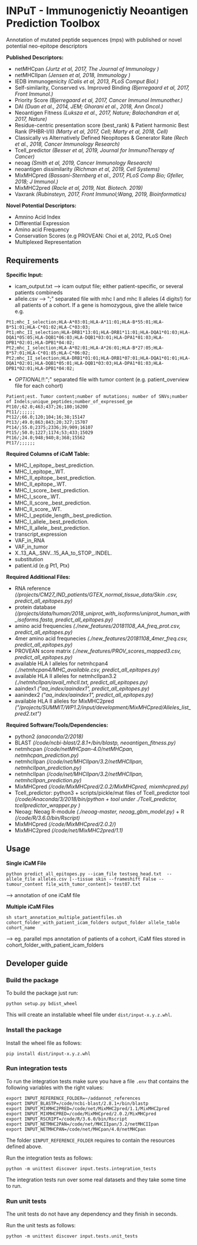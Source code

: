 # **INPuT - Immunogenictiy Neoantigen Prediction Toolbox**


Annotation of mutated peptide sequences (mps) with published or novel potential neo-epitope descriptors

**Published Descriptors:**
- netMHCpan *(Jurtz et al, 2017, The Journal of Immunology )*  
- netMHCIIpan *(Jensen et al, 2018, Immunology )*  
- IEDB immunogenicity *(Calis et al, 2013, PLoS Comput Biol.)*  
- Self-similarity, Conserved vs. Improved Binding  *(Bjerregaard et al, 2017, Front Immunol.)*  
- Priority Score *(Bjerregaard et al, 2017, Cancer Immunol Immunother.)*  
- DAI *(Duan et al., 2014, JEM; Ghorani et al., 2018, Ann Oncol.)*  
- Neoantigen Fitness *(Luksza et al., 2017, Nature; Balachandran et al, 2017, Nature)*  
- Residue-centric presentation score (best_rank) & Patient harmonic Best Rank (PHBR-I/II) *(Marty et al, 2017, Cell; Marty et al, 2018, Cell)*  
- Classically vs Alternatively Defined Neopitopes & Generator Rate *(Rech et al., 2018, Cancer Immunology Research)*  
- Tcell_predictor *(Besser et al, 2019, Journal for ImmunoTherapy of Cancer)*  
- neoag *(Smith et al, 2019, Cancer Immunology Research)*
- neoantigen dissimilarity *(Richman et al, 2019, Cell Systems)*
- MixMHCpred *(Bassani-Sternberg et al., 2017, PLoS Comp Bio; Gfeller, 2018; J Immunol.)*
- MixMHC2pred *(Racle et al, 2019, Nat. Biotech. 2019)*
- Vaxrank *(Rubinsteyn, 2017, Front Immunol;Wang, 2019, Bioinformatics)*


**Novel Potential Descriptors:**  
- Amnino Acid Index  
- Differential Expression  
- Amino acid Frequency  
- Conservation Scores (e.g PROVEAN: Choi et al, 2012, PLoS One)  
- Multiplexed Representation  


## **Requirements**

**Specific Input:**  
- icam_output.txt --> icam output file; either patient-specific, or several patients combineds
- allele.csv --> ";" separated file with mhc I and mhc II alleles (4 digits!) for all patients of a cohort. If a gene is homozygous, give the allele twice
  e.g.  
```
Pt1;mhc_I_selection;HLA-A*03:01;HLA-A*11:01;HLA-B*55:01;HLA-B*51:01;HLA-C*01:02;HLA-C*03:03;
Pt1;mhc_II_selection;HLA-DRB1*13:01;HLA-DRB1*11:01;HLA-DQA1*01:03;HLA-DQA1*05:05;HLA-DQB1*06:03;HLA-DQB1*03:01;HLA-DPA1*01:03;HLA-DPB1*02:01;HLA-DPB1*04:02;
Pt2;mhc_I_selection;HLA-A*02:01;HLA-A*26:01;HLA-B*27:05;HLA-B*57:01;HLA-C*01:85;HLA-C*06:02;
Pt2;mhc_II_selection;HLA-DRB1*01:01;HLA-DRB1*07:01;HLA-DQA1*01:01;HLA-DQA1*02:01;HLA-DQB1*05:01;HLA-DQB1*03:03;HLA-DPA1*01:03;HLA-DPB1*02:01;HLA-DPB1*04:02;

```  
- *OPTIONAL!!*:";" separated file with tumor content (e.g. patient_overview file for each cohort)
```
Patient;est. Tumor content;number of mutations; number of SNVs;number of Indels;unique_peptides;number_of_expressed_ge
Pt10/;62.0;463;437;26;180;16200
Pt11/;;;;;;
Pt12/;66.0;120;104;16;38;15147
Pt13/;49.0;863;843;20;327;15707
Pt14/;55.0;2375;2336;39;909;16107
Pt15/;50.0;1227;1174;53;433;15029
Pt16/;24.0;948;940;8;368;15562
Pt17/;;;;;;
```



**Required Columns of iCaM Table:**  
-   MHC_I_epitope_.best_prediction.  
- 	MHC_I_epitope_.WT.  
-   MHC_II_epitope_.best_prediction.  
- 	MHC_II_epitope_.WT.  
- 	MHC_I_score_.best_prediction.  
- 	MHC_I_score_.WT.  
- 	MHC_II_score_.best_prediction.  
- 	MHC_II_score_.WT.  
- 	MHC_I_peptide_length_.best_prediction.
- 	MHC_I_allele_.best_prediction.  
- 	MHC_II_allele_.best_prediction.  
- 	transcript_expression  
- 	VAF_in_RNA  
- 	VAF_in_tumor  
- 	X..13_AA_.SNV._._.15_AA_to_STOP_.INDEL.
-   substitution  
-   patient.id (e.g Pt1, Ptx)    

**Required Additional Files:**  
- RNA reference *(/projects/CM27_IND_patients/GTEX_normal_tissue_data/Skin .csv, predict_all_epitopes.py)*  
- protein database *(/projects/data/human/2018_uniprot_with_isoforms/uniprot_human_with_isoforms.fasta, predict_all_epitopes.py)*  
- amino acid frequencies *(./new_features/20181108_AA_freq_prot.csv, predict_all_epitopes.py)*  
- 4mer amino acid frequnecies *(./new_features/20181108_4mer_freq.csv, predict_all_epitopes.py)*  
- PROVEAN score matrix *(./new_features/PROV_scores_mapped3.csv, predict_all_epitopes.py)*  
- available HLA I alleles for netmhcpan4 *(./netmhcpan4/MHC_available.csv, predict_all_epitopes.py)*  
- available HLA II alleles for netmhcIIpan3.2 *(./netmhcIIpan/avail_mhcII.txt, predict_all_epitopes.py)*  
- aaindex1 *("aa_index/aaindex1", predict_all_epitopes.py)*  
- aanindex2 *("aa_index/aaindex1", predict_all_epitopes.py)*  
- available HLA II alleles for MixMHC2pred *("/projects/SUMMIT/WP1.2/input/development/MixMHCpred/Alleles_list_pred2.txt")*

**Required Software/Tools/Dependencies:**  
- python2 *(anaconda/2/2018)*
- BLAST *(/code/ncbi-blast/2.8.1+/bin/blastp, neoantigen_fitness.py)*  
- netmhcpan *(/code/netMHCpan-4.0/netMHCpan, netmhcpan_prediction.py)*  
- netmhcIIpan *(/code/net/MHCIIpan/3.2/netMHCIIpan, netmhcIIpan_prediction.py)*  
- netmhcIIpan *(/code/net/MHCIIpan/3.2/netMHCIIpan, netmhcIIpan_prediction.py)*  
- MixMHCpred *(/code/MixMHCpred/2.0.2/MixMHCpred, mixmhcpred.py)*
- Tcell_predictor: python3 + scripts/pickle/mat files of Tcell_predictor tool *(/code/Anaconda/3/2018/bin/python + tool under ./Tcell_predictor, tcellpredictor_wrapper.py )*  
- Neoag: Neoag R-module *(./neoag-master, neoag_gbm_model.py)* + R *(/code/R/3.6.0/bin/Rscript)*
- MixMHCpred *(/code/MixMHCpred/2.0.2/)*
- MixMHC2pred *(/code/net/MixMHC2pred/1.1)*

## **Usage**  

**Single iCaM File**  
```
python predict_all_epitopes.py --icam_file testseq_head.txt  --allele_file alleles.csv [--tissue skin --frameshift False --tumour_content file_with_tumor_content]> test07.txt
```  

--> annotation of one iCaM file

**Multiple iCaM Files**  
```
sh start_annotation_multiple_patientfiles.sh cohort_folder_with_patient_icam_folders output_folder allele_table cohort_name
```  

--> eg. parallel mps annotation of patients of a cohort, iCaM files stored in cohort_folder_with_patient_icam_folders


## Developer guide

### Build the package

To build the package just run:
```
python setup.py bdist_wheel
```

This will create an installable wheel file under `dist/input-x.y.z.whl`.

### Install the package

Install the wheel file as follows:
```
pip install dist/input-x.y.z.whl
```

### Run integration tests

To run the integration tests make sure you have a file `.env` that contains the following variables with the right values:
```
export INPUT_REFERENCE_FOLDER=~/addannot_references
export INPUT_BLASTP=/code/ncbi-blast/2.8.1+/bin/blastp
export INPUT_MIXMHC2PRED=/code/net/MixMHC2pred/1.1/MixMHC2pred
export INPUT_MIXMHCPRED=/code/MixMHCpred/2.0.2/MixMHCpred
export INPUT_RSCRIPT=/code/R/3.6.0/bin/Rscript
export INPUT_NETMHC2PAN=/code/net/MHCIIpan/3.2/netMHCIIpan
export INPUT_NETMHCPAN=/code/net/MHCpan/4.0/netMHCpan
```

The folder `$INPUT_REFERENCE_FOLDER` requires to contain the resources defined above.

Run the integration tests as follows:
```
python -m unittest discover input.tests.integration_tests
```

The integration tests run over some real datasets and they take some time to run.

### Run unit tests

The unit tests do not have any dependency and they finish in seconds.

Run the unit tests as follows:
```
python -m unittest discover input.tests.unit_tests
```